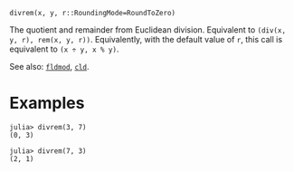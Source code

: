 ```
divrem(x, y, r::RoundingMode=RoundToZero)
```

The quotient and remainder from Euclidean division. Equivalent to `(div(x, y, r), rem(x, y, r))`. Equivalently, with the default value of `r`, this call is equivalent to `(x ÷ y, x % y)`.

See also: [`fldmod`](@ref), [`cld`](@ref).

# Examples

```jldoctest
julia> divrem(3, 7)
(0, 3)

julia> divrem(7, 3)
(2, 1)
```
